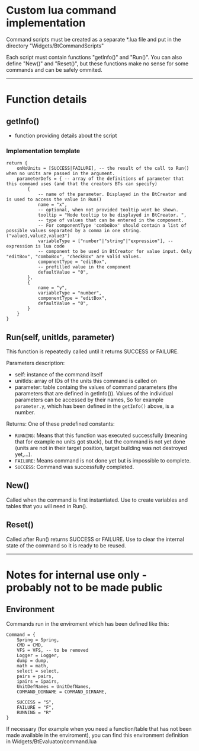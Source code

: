 # Custom lua command implementation #

Command scripts must be created as a separate *.lua file and put in the directory "Widgets/BtCommandScripts"

Each script must contain functions "getInfo()" and "Run()". You can also define "New()" and "Reset()", but these functions make no sense for some commands and can be safely ommited.

----------

Function details
================

getInfo()
----------

- function providing details about the script

###  Implementation template ###

    return {
    	onNoUnits = [SUCCESS|FAILURE], -- the result of the call to Run() when no units are passed in the argument.
    	parameterDefs = { -- array of the definitions of parameter that this command uses (and that the creators BTs can specify)
    		{
    			-- name of the parameter. Displayed in the BtCreator and is used to access the value in Run()
    			name = "x",
    			-- optional, when not provided tooltip wont be shown. 
    			tooltip = "Node tooltip to be displayed in BtCreator. ",
    			-- type of values that can be entered in the component. 
    			-- For componentType 'comboBox' should contain a list of possible values separated by a comma in one string.("value1,value2,value3")
    			variableType = ["number"|"string"|"expression"], -- expression is lua code
    			-- component to be used in BtCreator for value input. Only "editBox", "comboBox", "checkBox" are valid values.
    			componentType = "editBox",
    			-- prefilled value in the component
    			defaultValue = "0",
    		},
    		{
    			name = "y",
    			variableType = "number",
    			componentType = "editBox",
    			defaultValue = "0",
    		}
    	}
    }


## Run(self, unitIds, parameter) ##

This function is repeatedly called until it returns SUCCESS or FAILURE.

Parameters description:
- self: instance of the command itself
- unitIds: array of IDs of the units this command is called on
- parameter: table containg the values of command parameters (the parameters that are defined in getInfo()). Values of the individual parameters can be accessed by their names, So for example `parameter.y`, which has been defined in the `getInfo()` above, is a number.

Returns: One of these predefined constants:

- `RUNNING`: Means that this function was executed successfully (meaning that for example no units got stuck), but the command is not yet done (units are not in their target position, target building was not destroyed yet,...).
- `FAILURE`: Means command is not done yet but is impossible to complete.
- `SUCCESS`: Command was successfully completed.

## New() ##
Called when the command is first instantiated. 
Use to create variables and tables that you will need in Run().

## Reset() ##
Called after Run() returns SUCCESS or FAILURE.
Use to clear the internal state of the command so it is ready to be reused.

----------

Notes for internal use only - probably not to be made public
=============================================================

## Environment ##
Commands run in the enviroment which has been defined like this:

    Command = {
    	Spring = Spring,
    	CMD = CMD,
    	VFS = VFS, -- to be removed
    	Logger = Logger,
    	dump = dump,
    	math = math,
    	select = select,
    	pairs = pairs,
    	ipairs = ipairs,
    	UnitDefNames = UnitDefNames,
    	COMMAND_DIRNAME = COMMAND_DIRNAME,
    	
    	SUCCESS = "S",
    	FAILURE = "F",
    	RUNNING = "R"
    }

If necessary (for example when you need a function/table that has not been made available in the enviroment), you can find this environment definition in Widgets/BtEvaluator/command.lua
 
